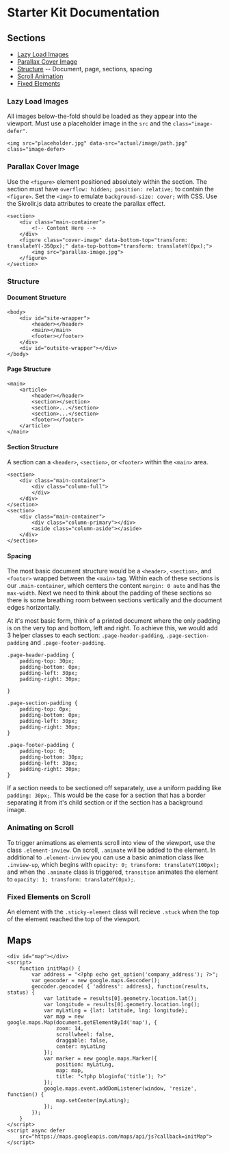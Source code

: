 # Starter Kit Documentation

## Sections
- [Lazy Load Images](#lazy-load-images)
- [Parallax Cover Image](#parallax-cover-image)
- [Structure](#structure) -- Document, page, sections, spacing
- [Scroll Animation](#animating-on-scroll)
- [Fixed Elements](#fixed-elements-on-scroll)

### Lazy Load Images
All images below-the-fold should be loaded as they appear into the viewport. Must use a placeholder image in the `src` and the `class="image-defer"`.

```
<img src="placeholder.jpg" data-src="actual/image/path.jpg" class="image-defer>
```

### Parallax Cover Image
Use the `<figure>` element positioned absolutely within the section. The section must have `overflow: hidden; position: relative;` to contain the `<figure>`. Set the `<img>` to emulate `background-size: cover;` with CSS. Use the Skrollr.js data attributes to create the parallax effect. 

```
<section>
    <div class="main-container">
        <!-- Content Here -->
    </div>
    <figure class="cover-image" data-bottom-top="transform: translateY(-350px);" data-top-bottom="transform: translateY(0px);">
        <img src="parallax-image.jpg">
    </figure>
</section>
```

### Structure

#### Document Structure

```
<body>
    <div id="site-wrapper">
        <header></header>
        <main></main>
        <footer></footer>
    </div>
    <div id="outsite-wrapper"></div>
</body>
```

#### Page Structure

```
<main>
    <article>
        <header></header>
        <section></section>
        <section>...</section>
        <section>...</section>
        <footer></footer>
    </article>
</main>
```

#### Section Structure
A section can a `<header>`, `<section>`, or `<footer>` within the `<main>` area. 

```
<section>
    <div class="main-container">
        <div class="column-full">
        </div>
    </div>
</section>
<section>
    <div class="main-container">
        <div class="column-primary"></div>
        <aside class="column-aside"></aside>
    </div>
</section>
```

#### Spacing

The most basic document structure would be a `<header>`, `<section>`, and `<footer>` wrapped between the `<main>` tag. Within each of these sections is our `.main-container`, which centers the content `margin: 0 auto` and has the `max-width`. Next we need to think about the padding of these sections so there is some breathing room between sections vertically and the document edges horizontally. 

At it's most basic form, think of a printed document where the only padding is on the very top and bottom, left and right. To achieve this, we would add 3 helper classes to each section: `.page-header-padding`, `.page-section-padding` and `.page-footer-padding`.

```
.page-header-padding {
    padding-top: 30px;
    padding-bottom: 0px; 
    padding-left: 30px;
    padding-right: 30px;

}

.page-section-padding {
    padding-top: 0px;
    padding-bottom: 0px; 
    padding-left: 30px;
    padding-right: 30px;
}

.page-footer-padding {
    padding-top: 0;
    padding-bottom: 30px; 
    padding-left: 30px;
    padding-right: 30px;
}
```

If a section needs to be sectioned off separately, use a uniform padding like `padding: 30px;`. This would be the case for a section that has a border separating it from it's child section or if the section has a background image.  

### Animating on Scroll
To trigger animations as elements scroll into view of the viewport, use the class `.element-inview`. On scroll, `.animate` will be added to the element. In additional to `.element-inview` you can use a basic animation class like `.inview-up`, which begins with `opacity: 0; transform: translateY(100px);` and when the `.animate` class is triggered, `transition` animates the element to `opacity: 1; transform: translateY(0px);`. 

### Fixed Elements on Scroll
An element with the `.sticky-element` class will recieve `.stuck` when the top of the element reached the top of the viewport. 

## Maps

```
<div id="map"></div>
<script>
    function initMap() {
        var address = "<?php echo get_option('company_address'); ?>";
        var geocoder = new google.maps.Geocoder();
        geocoder.geocode( { 'address': address}, function(results, status) {
            var latitude = results[0].geometry.location.lat();
            var longitude = results[0].geometry.location.lng();
            var myLatLng = {lat: latitude, lng: longitude};
            var map = new google.maps.Map(document.getElementById('map'), {
                zoom: 14,
                scrollwheel: false,
                draggable: false,
                center: myLatLng
            });
            var marker = new google.maps.Marker({
                position: myLatLng,
                map: map,
                title: "<?php bloginfo('title'); ?>"
            });
            google.maps.event.addDomListener(window, 'resize', function() {
                map.setCenter(myLatLng);
            });
        }); 
    }
</script>
<script async defer
    src="https://maps.googleapis.com/maps/api/js?callback=initMap"></script>
```
